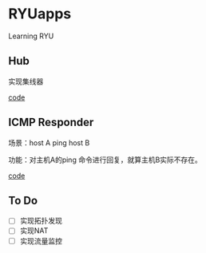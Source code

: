 # RYUapps
Learning RYU





## Hub

实现集线器

[code](./myHub.py)



## ICMP Responder

场景：host A ping host B

功能：对主机A的ping 命令进行回复，就算主机B实际不存在。

[code](./IcmpResponder.py)

## To Do

- [ ] 实现拓扑发现
- [ ] 实现NAT
- [ ] 实现流量监控
